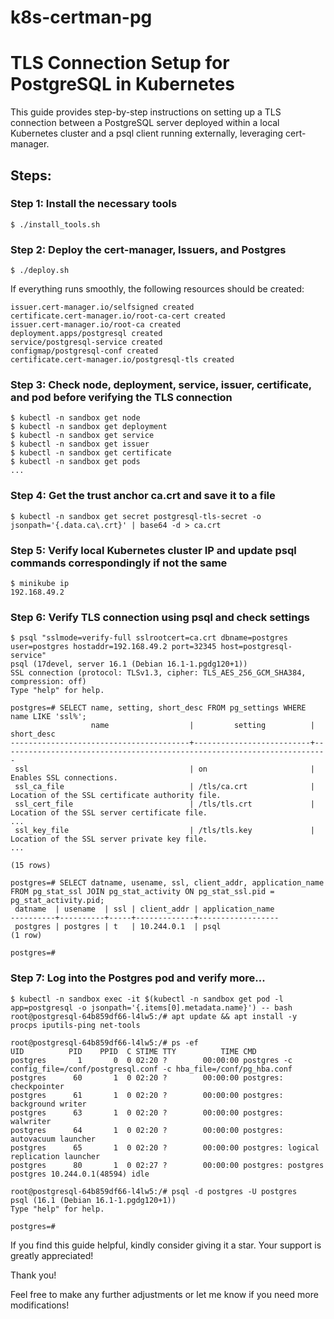 # k8s-certman-pg

# TLS Connection Setup for PostgreSQL in Kubernetes

This guide provides step-by-step instructions on setting up a TLS connection between a PostgreSQL server deployed within a local Kubernetes cluster and a psql client running externally, leveraging cert-manager.

## Steps:

### Step 1: Install the necessary tools
```
$ ./install_tools.sh
```

### Step 2: Deploy the cert-manager, Issuers, and Postgres
```
$ ./deploy.sh
```
If everything runs smoothly, the following resources should be created:
```
issuer.cert-manager.io/selfsigned created
certificate.cert-manager.io/root-ca-cert created
issuer.cert-manager.io/root-ca created
deployment.apps/postgresql created
service/postgresql-service created
configmap/postgresql-conf created
certificate.cert-manager.io/postgresql-tls created
```

### Step 3: Check node, deployment, service, issuer, certificate, and pod before verifying the TLS connection
```
$ kubectl -n sandbox get node
$ kubectl -n sandbox get deployment
$ kubectl -n sandbox get service
$ kubectl -n sandbox get issuer
$ kubectl -n sandbox get certificate
$ kubectl -n sandbox get pods
... 
```

### Step 4: Get the trust anchor ca.crt and save it to a file
```
$ kubectl -n sandbox get secret postgresql-tls-secret -o jsonpath='{.data.ca\.crt}' | base64 -d > ca.crt
```

### Step 5: Verify local Kubernetes cluster IP and update psql commands correspondingly if not the same
```
$ minikube ip
192.168.49.2
```

### Step 6: Verify TLS connection using psql and check settings
```
$ psql "sslmode=verify-full sslrootcert=ca.crt dbname=postgres user=postgres hostaddr=192.168.49.2 port=32345 host=postgresql-service"
psql (17devel, server 16.1 (Debian 16.1-1.pgdg120+1))
SSL connection (protocol: TLSv1.3, cipher: TLS_AES_256_GCM_SHA384, compression: off)
Type "help" for help.

postgres=# SELECT name, setting, short_desc FROM pg_settings WHERE name LIKE 'ssl%';
                  name                  |         setting          |                               short_desc                                
----------------------------------------+--------------------------+-------------------------------------------------------------------------
 ssl                                    | on                       | Enables SSL connections.
 ssl_ca_file                            | /tls/ca.crt              | Location of the SSL certificate authority file.
 ssl_cert_file                          | /tls/tls.crt             | Location of the SSL server certificate file.
...
 ssl_key_file                           | /tls/tls.key             | Location of the SSL server private key file.
...

(15 rows)

postgres=# SELECT datname, usename, ssl, client_addr, application_name FROM pg_stat_ssl JOIN pg_stat_activity ON pg_stat_ssl.pid = pg_stat_activity.pid;
 datname  | usename  | ssl | client_addr | application_name 
----------+----------+-----+-------------+------------------
 postgres | postgres | t   | 10.244.0.1  | psql
(1 row)

postgres=# 
```

### Step 7: Log into the Postgres pod and verify more...
```
$ kubectl -n sandbox exec -it $(kubectl -n sandbox get pod -l app=postgresql -o jsonpath='{.items[0].metadata.name}') -- bash
root@postgresql-64b859df66-l4lw5:/# apt update && apt install -y procps iputils-ping net-tools

root@postgresql-64b859df66-l4lw5:/# ps -ef
UID          PID    PPID  C STIME TTY          TIME CMD
postgres       1       0  0 02:20 ?        00:00:00 postgres -c config_file=/conf/postgresql.conf -c hba_file=/conf/pg_hba.conf
postgres      60       1  0 02:20 ?        00:00:00 postgres: checkpointer 
postgres      61       1  0 02:20 ?        00:00:00 postgres: background writer 
postgres      63       1  0 02:20 ?        00:00:00 postgres: walwriter 
postgres      64       1  0 02:20 ?        00:00:00 postgres: autovacuum launcher 
postgres      65       1  0 02:20 ?        00:00:00 postgres: logical replication launcher 
postgres      80       1  0 02:27 ?        00:00:00 postgres: postgres postgres 10.244.0.1(48594) idle

root@postgresql-64b859df66-l4lw5:/# psql -d postgres -U postgres 
psql (16.1 (Debian 16.1-1.pgdg120+1))
Type "help" for help.

postgres=#
```

If you find this guide helpful, kindly consider giving it a star. Your support is greatly appreciated!

Thank you!

Feel free to make any further adjustments or let me know if you need more modifications!

